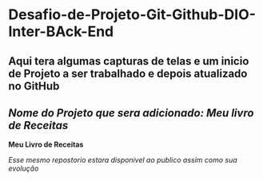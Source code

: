 # Desafio-de-Projeto-Git-Github-DIO-Inter-BAck-End


## Aqui tera algumas capturas de telas e um inicio de Projeto a ser trabalhado e depois atualizado no GitHub ##

## _Nome do Projeto que sera adicionado: Meu livro de Receitas_ ##

 **Meu Livro de Receitas**

  _Esse mesmo repostorio estara disponivel ao publico assim como sua evolução_


  





